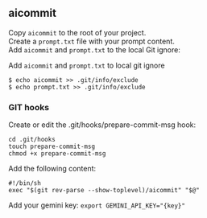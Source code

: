 ## aicommit

Copy `aicommit` to the root of your project.  
Create a `prompt.txt` file with your prompt content.  
Add `aicommit` and `prompt.txt` to the local Git ignore:  

Add `aicommit` and `prompt.txt` to local git ignore

`$ echo aicommit >> .git/info/exclude`  
`$ echo prompt.txt >> .git/info/exclude`

### GIT hooks
Create or edit the .git/hooks/prepare-commit-msg hook:

``cd .git/hooks``  
``touch prepare-commit-msg``  
``chmod +x prepare-commit-msg``  

Add the following content:
```
#!/bin/sh
exec "$(git rev-parse --show-toplevel)/aicommit" "$@"
```

Add your gemini key:
`export GEMINI_API_KEY="{key}"`